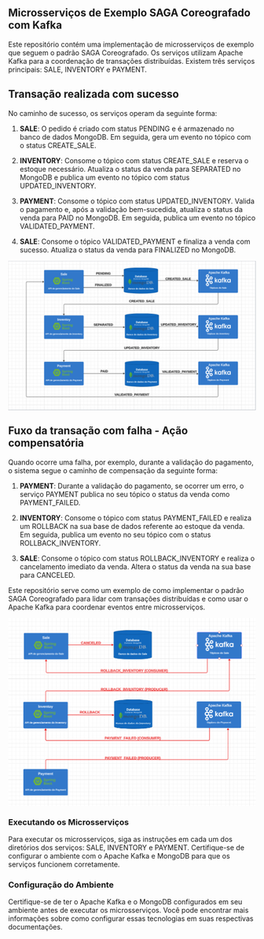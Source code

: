 ## Microsserviços de Exemplo SAGA Coreografado com Kafka

Este repositório contém uma implementação de microsserviços de exemplo que seguem o padrão SAGA Coreografado. Os serviços utilizam Apache Kafka para a coordenação de transações distribuídas. Existem três serviços principais: SALE, INVENTORY e PAYMENT.

## Transação realizada com sucesso

No caminho de sucesso, os serviços operam da seguinte forma:

1. **SALE**: O pedido é criado com status PENDING e é armazenado no banco de dados MongoDB. Em seguida, gera um evento no tópico com o status CREATE_SALE.

2. **INVENTORY**: Consome o tópico com status CREATE_SALE e reserva o estoque necessário. Atualiza o status da venda para SEPARATED no MongoDB e publica um evento no tópico com status UPDATED_INVENTORY.

3. **PAYMENT**: Consome o tópico com status UPDATED_INVENTORY. Valida o pagamento e, após a validação bem-sucedida, atualiza o status da venda para PAID no MongoDB. Em seguida, publica um evento no tópico VALIDATED_PAYMENT.

4. **SALE**: Consome o tópico VALIDATED_PAYMENT e finaliza a venda com sucesso. Atualiza o status da venda para FINALIZED no MongoDB.
<p align="center">
  <img align="center" alt="" src="https://raw.githubusercontent.com/RodrigoAntonioCruz/assets/main/saga.png" />
</p>

## Fuxo da transação com falha - Ação compensatória

Quando ocorre uma falha, por exemplo, durante a validação do pagamento, o sistema segue o caminho de compensação da seguinte forma:

1. **PAYMENT**: Durante a validação do pagamento, se ocorrer um erro, o serviço PAYMENT publica no seu tópico o status da venda como PAYMENT_FAILED.

2. **INVENTORY**: Consome o tópico com status PAYMENT_FAILED e realiza um ROLLBACK na sua base de dados referente ao estoque da venda. Em seguida, publica um evento no seu tópico com o status ROLLBACK_INVENTORY.

3. **SALE**: Consome o tópico com status ROLLBACK_INVENTORY e realiza o cancelamento imediato da venda. Altera o status da venda na sua base para CANCELED.

Este repositório serve como um exemplo de como implementar o padrão SAGA Coreografado para lidar com transações distribuídas e como usar o Apache Kafka para coordenar eventos entre microsserviços.
<p align="center">
  <img align="center" alt="" src="https://raw.githubusercontent.com/RodrigoAntonioCruz/assets/main/acp.png" />
</p>


### Executando os Microsserviços

Para executar os microsserviços, siga as instruções em cada um dos diretórios dos serviços: SALE, INVENTORY e PAYMENT. Certifique-se de configurar o ambiente com o Apache Kafka e MongoDB para que os serviços funcionem corretamente.

### Configuração do Ambiente

Certifique-se de ter o Apache Kafka e o MongoDB configurados em seu ambiente antes de executar os microsserviços. Você pode encontrar mais informações sobre como configurar essas tecnologias em suas respectivas documentações.
